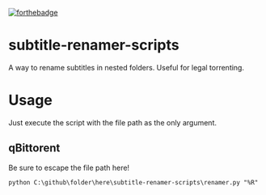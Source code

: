 [![forthebadge](https://forthebadge.com/images/badges/made-with-crayons.svg)](https://forthebadge.com)

# subtitle-renamer-scripts
A way to rename subtitles in nested folders. Useful for legal torrenting.

# Usage
Just execute the script with the file path as the only argument.

## qBittorent
Be sure to escape the file path here!

`python C:\github\folder\here\subtitle-renamer-scripts\renamer.py "%R"`
